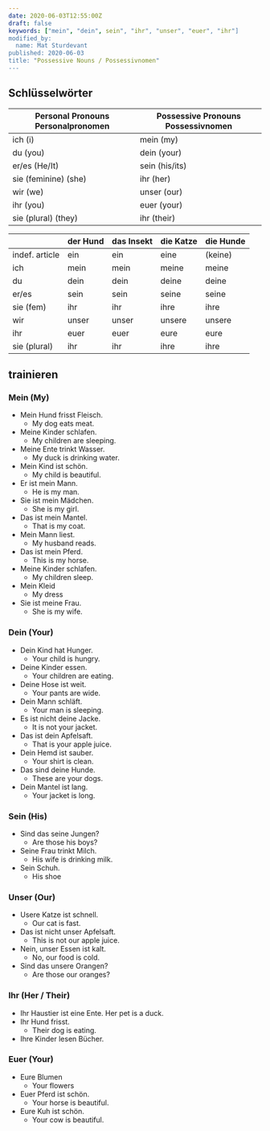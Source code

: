```yaml
---
date: 2020-06-03T12:55:00Z
draft: false
keywords: ["mein", "dein", sein", "ihr", "unser", "euer", "ihr"]
modified_by:
  name: Mat Sturdevant
published: 2020-06-03
title: "Possessive Nouns / Possessivnomen"
---
```


## Schlüsselwörter
| Personal Pronouns Personalpronomen | Possessive Pronouns Possessivnomen |
|------------------------------------|------------------------------------|
| ich (i)                            | mein (my)                          |
| du  (you)                          | dein (your)                        |
| er/es (He/It)                      | sein (his/its)                     |
| sie (feminine) (she)               | ihr  (her)                         |
| wir (we)                           | unser (our)                        |
| ihr (you)                          | euer (your)                        |
| sie (plural) (they)                | ihr (their)                          |

|                | der Hund | das Insekt | die Katze | die Hunde |
|----------------|----------|------------|-----------|-----------|
| indef. article | ein      | ein        | eine      | (keine)   |
| ich            | mein     | mein       | meine     | meine     |
| du             | dein     | dein       | deine     | deine     |
| er/es          | sein     | sein       | seine     | seine     |
| sie (fem)      | ihr      | ihr        | ihre      | ihre      |
| wir            | unser    | unser      | unsere    | unsere    |
| ihr            | euer     | euer       | eure      | eure      |
| sie (plural)   | ihr      | ihr        | ihre      | ihre      |

## trainieren

### Mein (My)
* Mein Hund frisst Fleisch.
  * My dog eats meat.
* Meine Kinder schlafen.
  * My children are sleeping.
* Meine Ente trinkt Wasser.
  * My duck is drinking water.
* Mein Kind ist schön.
  * My child is beautiful.
* Er ist mein Mann.
  * He is my man.
* Sie ist mein Mädchen.
  * She is my girl.
* Das ist mein Mantel.
  * That is my coat.
* Mein Mann liest.
  * My husband reads.
* Das ist mein Pferd.
  * This is my horse.
* Meine Kinder schlafen.
  * My children sleep.
* Mein Kleid
  * My dress
* Sie ist meine Frau.
  * She is my wife.

### Dein (Your)
* Dein Kind hat Hunger.
  * Your child is hungry.
* Deine Kinder essen.
  * Your children are eating.
* Deine Hose ist weit.
  * Your pants are wide.
* Dein Mann schläft.
  * Your man is sleeping.
* Es ist nicht deine Jacke.
  * It is not your jacket.
* Das ist dein Apfelsaft.
  * That is your apple juice.
* Dein Hemd ist sauber.
  * Your shirt is clean.
* Das sind deine Hunde.
  * These are your dogs.
* Dein Mantel ist lang.
  * Your jacket is long.

### Sein (His)
* Sind das seine Jungen?
  * Are those his boys?
* Seine Frau trinkt Milch.
  * His wife is drinking milk.
* Sein Schuh.
  * His shoe

### Unser (Our)
* Usere Katze ist schnell.
  * Our cat is fast.
* Das ist nicht unser Apfelsaft.
  * This is not our apple juice.
* Nein, unser Essen ist kalt.
  * No, our food is cold.
* Sind das unsere Orangen?
  * Are those our oranges?

### Ihr (Her / Their)
* Ihr Haustier ist eine Ente.
  Her pet is a duck.
* Ihr Hund frisst.
  * Their dog is eating.
* Ihre Kinder lesen Bücher.

### Euer (Your)
* Eure Blumen
  * Your flowers
* Euer Pferd ist schön.
  * Your horse is beautiful.
* Eure Kuh ist schön.
  * Your cow is beautiful.
